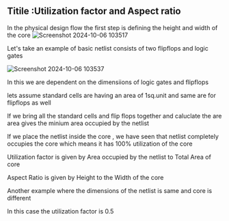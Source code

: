 Titile :Utilization factor and Aspect ratio
--------------------------------------------

In the physical design flow the first step is defining the height and width of the core
![Screenshot 2024-10-06 103517](https://github.com/user-attachments/assets/55cbf2f4-132a-4c1c-9cc3-e1c8d83e9402)

Let's take an example of basic netlist consists of two flipflops and logic gates

![Screenshot 2024-10-06 103537](https://github.com/user-attachments/assets/e0e31ced-9a20-47e2-ae46-70af543fad70)

In this we are dependent on the dimensiions of logic gates and flipflops 


lets assume standard cells are having an area of 1sq.unit and same are for flipflops as well

If we bring all the standard cells and flip flops together and caluclate the are area gives the minium area occupied by the netlist

If we place the netlist inside the core , we have seen that netlist completely occupies the core which means it has 100% utilization  of the core 

Utilization factor is given by Area occupied by the netlist to Total Area of core 

Aspect Ratio is given by Height to the Width of the core 

Another example where the dimensions of the netlist is same and core is different 

In this case the utilization factor is 0.5

